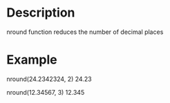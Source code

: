 Description
===========

nround function reduces the number of decimal places


Example
=======

nround(24.2342324, 2)
24.23

nround(12.34567, 3)
12.345

